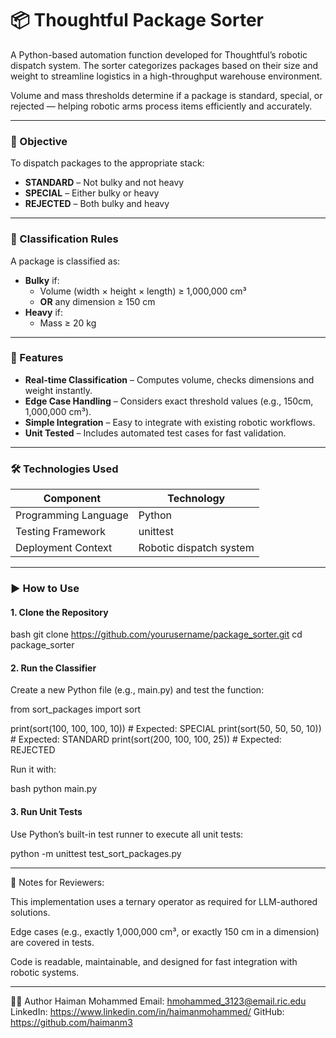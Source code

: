 # 📦 Thoughtful Package Sorter

A Python-based automation function developed for Thoughtful’s robotic dispatch system. The sorter categorizes packages based on their size and weight to streamline logistics in a high-throughput warehouse environment.

Volume and mass thresholds determine if a package is standard, special, or rejected — helping robotic arms process items efficiently and accurately.

---

### 🧠 Objective

To dispatch packages to the appropriate stack:

- **STANDARD** – Not bulky and not heavy  
- **SPECIAL** – Either bulky or heavy  
- **REJECTED** – Both bulky and heavy  

---

### 📏 Classification Rules

A package is classified as:

- **Bulky** if:  
  - Volume (width × height × length) ≥ 1,000,000 cm³  
  - **OR** any dimension ≥ 150 cm  
- **Heavy** if:  
  - Mass ≥ 20 kg

---

### 🚀 Features

- **Real-time Classification** – Computes volume, checks dimensions and weight instantly.  
- **Edge Case Handling** – Considers exact threshold values (e.g., 150cm, 1,000,000 cm³).  
- **Simple Integration** – Easy to integrate with existing robotic workflows.  
- **Unit Tested** – Includes automated test cases for fast validation.

---

### 🛠️ Technologies Used

| Component              | Technology               |
|------------------------|---------------------------|
| Programming Language   | Python                   |
| Testing Framework      | unittest                 |
| Deployment Context     | Robotic dispatch system  |

---

### ▶️ How to Use

#### 1. Clone the Repository

bash
git clone https://github.com/yourusername/package_sorter.git
cd package_sorter

#### 2. Run the Classifier
Create a new Python file (e.g., main.py) and test the function:

from sort_packages import sort

print(sort(100, 100, 100, 10))  # Expected: SPECIAL
print(sort(50, 50, 50, 10))     # Expected: STANDARD
print(sort(200, 100, 100, 25))  # Expected: REJECTED

Run it with:

bash
python main.py

#### 3. Run Unit Tests
Use Python’s built-in test runner to execute all unit tests:

python -m unittest test_sort_packages.py

---

📌 Notes for Reviewers:

This implementation uses a ternary operator as required for LLM-authored solutions.

Edge cases (e.g., exactly 1,000,000 cm³, or exactly 150 cm in a dimension) are covered in tests.

Code is readable, maintainable, and designed for fast integration with robotic systems.

---

👨‍💻 Author
Haiman Mohammed
Email: hmohammed_3123@email.ric.edu
LinkedIn: https://www.linkedin.com/in/haimanmohammed/
GitHub: https://github.com/haimanm3
